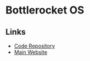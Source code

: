 # Bottlerocket OS

## Links

- [Code Repository](https://github.com/bottlerocket-os/bottlerocket)
- [Main Website](https://aws.amazon.com/bottlerocket/)
